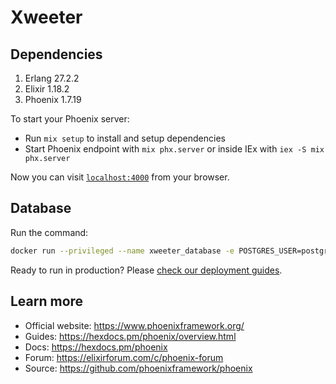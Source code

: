# Xweeter

## Dependencies
1. Erlang 27.2.2
2. Elixir 1.18.2
3. Phoenix 1.7.19

To start your Phoenix server:

  * Run `mix setup` to install and setup dependencies
  * Start Phoenix endpoint with `mix phx.server` or inside IEx with `iex -S mix phx.server`

Now you can visit [`localhost:4000`](http://localhost:4000) from your browser.

## Database

Run the command:
```sh
docker run --privileged --name xweeter_database -e POSTGRES_USER=postgres -e POSTGRES_PASSWORD=postgres -e POSTGRES_DB=xweeter_dev -p 5432:5432 -d postgres
```

Ready to run in production? Please [check our deployment guides](https://hexdocs.pm/phoenix/deployment.html).

## Learn more

  * Official website: https://www.phoenixframework.org/
  * Guides: https://hexdocs.pm/phoenix/overview.html
  * Docs: https://hexdocs.pm/phoenix
  * Forum: https://elixirforum.com/c/phoenix-forum
  * Source: https://github.com/phoenixframework/phoenix
